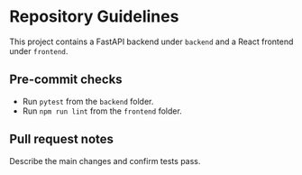 # Repository Guidelines

This project contains a FastAPI backend under `backend` and a React frontend under `frontend`.

## Pre-commit checks
- Run `pytest` from the `backend` folder.
- Run `npm run lint` from the `frontend` folder.

## Pull request notes
Describe the main changes and confirm tests pass.
